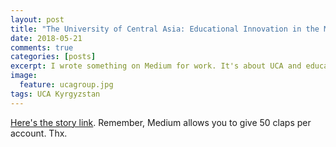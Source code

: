 ```yaml
---
layout: post
title: "The University of Central Asia: Educational Innovation in the Mountains of Rural Kyrgyzstan"
date: 2018-05-21
comments: true
categories: [posts]
excerpt: I wrote something on Medium for work. It's about UCA and educational innovation! Give me claps please.
image:
  feature: ucagroup.jpg
tags: UCA Kyrgyzstan
---
```


[Here's the story link](https://medium.com/@jchangme/the-university-of-central-asia-educational-innovation-in-the-mountains-of-rural-kyrgyzstan-54c71e2a2c4). Remember, Medium allows you to give 50 claps per account. Thx.
